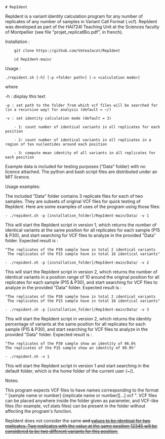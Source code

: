 	# RepIdent

RepIdent is a variant identity calculation program for any number of replicates of any number of samples in Variant Call Format (.vcf). RepIdent was developed as part of the HAI724I Teaching Unit at the Sciences faculty of Montpellier (see file "projet_replicatBio.pdf", in french). 


Installation : 

		git clone https://github.com/VeteaJacot/RepIdent
		
		cd RepIdent-main/
		

Usage : 

	./repident.sh [-h] [-p <folder path>] [-v <calculation mode>] 

where

   -h : display this text

    -p : set path to the folder from which vcf files will be searched for (in a recursive way) for analysis (default = ~/)

    -v : set identity calculation mode (default = 3)
                
    	- 1: count number of identical variants in all replicates for each position

       	- 2: count number of identical variants in all replicates in a region of ten nucleotides around each position 

        - 3: compute mean identity of all variants in all replicates for each position
         
            
Example data is included for testing purposes ("Data" folder) with no licence attached. The python and bash script files are distributed under an MIT licence.


Usage examples:

The included "Data" folder contains 3 replicate files for each of two samples. They are subsets of original VCF files for quick testing of RepIdent. Here are some examples of uses of the program using those files:

	- ./repident.sh -p [installation_folder]/RepIdent-main/Data/ -v 1

This will start the RepIdent script in version 1, which returns the number of identical variants at the same position for all replicates for each sample (P15 & P30), and start searching for VCF files to analyze in the provided "Data" folder. Expected result is :
	
	"The replicates of the P30 sample have in total 2 identical variants
	 The replicates of the P15 sample have in total 16 identical variants"
		 
	- ./repident.sh -p [installation_folder]/RepIdent-main/Data/ -v 2

This will start the RepIdent script in version 2, which returns the number of identical variants in a position range of 10 around the original position for all replicates for each sample (P15 & P30), and start searching for VCF files to analyze in the provided "Data" folder. Expected result is :
	
	"The replicates of the P30 sample have in total 2 identical variants
	 The replicates of the P15 sample have in total 18 identical variants"
		 
	- ./repident.sh -p [installation_folder]/RepIdent-main/Data/ -v 3

This will start the RepIdent script in version 2, which returns the identity percentage of variants at the same position for all replicates for each sample (P15 & P30), and start searching for VCF files to analyze in the provided "Data" folder. Expected result is :
	
	"The replicates of the P30 sample show an identity of 06.6%
	The replicates of the P15 sample show an identity of 09.9%"

	- ./repident.sh -v 1

This will start the RepIdent script in version 1 and start searching in the default folder, which is the home folder of the current user (~/).

	
Notes:

This program expects VCF files to have names corresponding to the format " [sample name or number]-[replicate name or number][...].vcf ". VCF files can be placed anywhere inside the folder given as parameter, and VCF-like files (for example, vcf.stats files) can be present in the folder without affecting the program's function.

RepIdent does not consider the same <DEL> and <INS> values to be identical for two replicates. Two replicates with the value <DEL> at the same position 12345 will be considered to be two different variants for this position.

